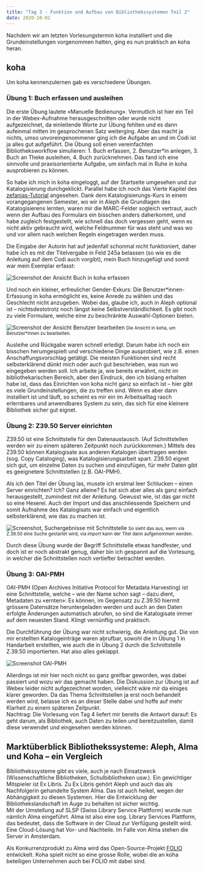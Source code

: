 ```yaml
---
title: "Tag 3 - Funktion und Aufbau von Bibliothekssystemen Teil 2"
date: 2020-10-02
---
```


Nachdem wir am letzten Vorlesungstermin koha installiert und die Grundeinstellungen vorgenommen hatten, ging es nun praktisch an koha heran.

## koha
Um koha kennenzulernen gab es verschiedene Übungen.


### Übung 1: Buch erfassen und ausleihen
Die erste Übung lautete «Manuelle Bedienung». Vermutlich ist hier ein Teil in der Webex-Aufnahme herausgeschnitten oder wurde nicht aufgezeichnet, da einleitende Worte zur Übung fehlten und es dann aufeinmal mitten im gesprochenen Satz weiterging. Aber das macht ja nichts, umso unvoreingenommener ging ich die Aufgabe an und im Codi ist ja alles gut aufgeführt. Die Übung soll einen vereinfachten Bibliotheksworkflow simulieren: 1. Buch erfassen, 2. Benutzer\*in anlegen, 3. Buch an Theke ausleihen, 4. Buch zurücknehmen. Das fand ich eine sinnvolle und praxisorientierte Aufgabe, um einfach mal in Ruhe in koha ausprobieren zu können.

So habe ich mich in koha eingeloggt, auf der Startseite umgesehen und zur Katalogisierung durchgeklickt. Parallel habe ich noch das Vierte Kapitel des [zefanjas-Tutorial](https://zefanjas.de/teil-4-katalogisierung-wie-man-koha-installiert-und-fuer-schulen-einrichtet/) angesehen. Dank dem Katalogisierungs-Kurs in einem vorangegangenen Semester, wo wir in Aleph die Grundlagen des Katalogisierens lernten, waren mir die MARC-Felder sogleich vertraut, auch wenn der Aufbau des Formulars ein bisschen anders daherkommt, und habe zugleich festgestellt, wie schnell das doch vergessen geht, wenn es nicht aktiv gebraucht wird, welche Feldnummer für was steht und was wo und vor allem nach welchen Regeln eingetragen werden muss.

Die Eingabe der Autorin hat auf jedenfall schonmal nicht funktioniert, daher habe ich es mit der Titelvergabe in Feld 245a belassen (so wie es die Anleitung auf dem Codi auch vorgibt), mein Buch hinzugefügt und somit war mein Exemplar erfasst: 

![Screenshot der Ansicht Buch in koha erfassen](https://pad.gwdg.de/uploads/upload_fc961c7e1ba52549a1943c2791e6f614.png)


Und noch ein kleiner, erfreulicher Gender-Exkurs: Die Benutzer\*innen-Erfassung in koha ermöglicht es, keine Anrede zu wählen und das Geschlecht nicht anzugeben. Wobei das, glaube ich, auch in Aleph optional ist – nichtsdestotrotz noch längst keine Selbstverständlichkeit. Es gibt noch zu viele Formulare, welche eine zu beschränkte Auswahl-Optionen bieten.

![Screenshot der Ansicht Benutzer bearbeiten](https://pad.gwdg.de/uploads/upload_88ab855773ef1b785714fb6439658827.png)
<small> Die Ansicht in koha, um Benutzer*innen zu bearbeiten.</small>

Ausleihe und Rückgabe waren schnell erledigt. Darum habe ich noch ein bisschen herumgespielt und verschiedene Dinge ausprobiert, wie z.B. einen Anschaffungsvorschlag getätigt. Die meisten Funktionen sind recht selbsterklärend dünkt mich oder auch gut beschrieben, was nun wo eingegeben werden soll. Ich arbeite ja, wie bereits erwähnt, nicht im bibliothekarischen Bereich, aber den Eindruck, den ich bislang erhalten habe ist, dass das Einrichten von koha nicht ganz so einfach ist – hier gibt es viele Grundeinstellungen, die zu treffen sind. Wenn es aber dann installiert ist und läuft, so scheint es mir ein im Arbeitsalltag rasch erlernbares und anwendbares System zu sein, das sich für eine kleinere Bibliothek sicher gut eignet.


### Übung 2: Z39.50 Server einrichten
Z39.50 ist eine Schnittstelle für den Datenaustausch. (Auf Schnittstellen werden wir zu einem späteren Zeitpunkt noch zurückkommen.) Mittels des Z39.50 können Katalogisate aus anderen Katalogen übertragen werden (sog. Copy Cataloging), was Katalogisierungsarbeit spart. Z39.50 eignet sich gut, um einzelne Daten zu suchen und einzufügen, für mehr Daten gibt es geeignetere Schnittstellen (z.B. OAI-PMH).

Als ich den Titel der Übung las, musste ich erstmal leer Schlucken – einen Server einrichten? Ich? Ganz alleine? Es hat sich aber alles als ganz einfach herausgestellt, zumindest mit der Anleitung. Gewusst wie, ist das gar nicht so eine Hexerei. Auch der Import und das anschliessende Speichern und somit Aufnahme des Katalogisats war einfach und eigentlich selbsterklärend, wie das zu machen ist.


![Screenshot, Suchergebnisse mit Schnittstelle ](https://pad.gwdg.de/uploads/upload_225b9cdc6d57e87217f6c4262afae043.png)
<small> So sieht das aus, wenn via Z.39.50 eine Suche gestartet wird, via *import* kann der Titel dann aufgenommen werden.</small>

Durch diese Übung wurde der Begriff Schnittstelle etwas handfester, und doch ist er noch abstrakt genug, daher bin ich gespannt auf die Vorlesung, in welcher die Schnittstellen noch vertiefter betrachtet werden.


### Übung 3: OAI-PMH
OAI-PMH (Open Archives Initiative Protocol for Metadata Harvesting) ist eine Schnittstelle, welche – wie der Name schon sagt – dazu dient, Metadaten zu «ernten»: Es können, im Gegensatz zu Z.39.50 hiermit grössere Datensätze heruntergeladen werden und auch an den Daten erfolgte Änderungen automatisch abrufen, so sind die Katalogisate immer auf dem neuesten Stand. Klingt vernünftig und praktisch.

Die Durchführung der Übung war nicht schwierig, die Anleitung gut. Die von mir erstellten Katalogeinträge waren abrufbar, sowohl die in Übung 1 in Handarbeit erstellten, wie auch die in Übung 2 durch die Schnittstelle Z.39.50 importierten. Hat also alles geklappt.


![Screenshot OAI-PMH](https://pad.gwdg.de/uploads/upload_b2c0b59cc6539ff2d3bc6969a35a0f72.png)


Allerdings ist mir hier noch nicht so ganz greifbar geworden, was dabei passiert und wozu wir das gemacht haben. Die Diskussion zur Übung ist auf Webex leider nicht aufgezeichnet worden, vielleicht wäre mir da einiges klarer geworden. Da das Thema Schnittstellen ja erst noch behandelt werden wird, belasse ich es an dieser Stelle dabei und hoffe auf mehr Klarheit zu einem späteren Zeitpunkt.   
Nachtrag: Die Vorlesung von Tag 4 liefert mir bereits die Antwort darauf: Es geht darum, als Bibliothek, auch Daten zu teilen und bereitzustellen, damit diese verwendet und eingesehen werden können. 


## Marktüberblick Bibliothekssysteme: Aleph, Alma und Koha – ein Vergleich
Bibliothekssysteme gibt es viele, auch je nach Einsatzweck (Wissenschaftliche Bibliotheken, Schulbibliotheken usw.). Ein gewichtiger Mitspieler ist Ex Libris. Zu Ex Libris gehört Aleph und auch das als Nachfolgerin gehandelte System Alma. Das ist auch heikel, wegen der Abhängigkeit zu diesen Systemen. Hier die Entwicklung der Bibliothekslandschaft im Auge zu behalten ist sicher wichtig.   
Mit der Umstellung auf SLSP (Swiss Library Service Plattform) wurde nun nämlich Alma eingeführt. Alma ist also eine sog. Library Services Plattform, das bedeutet, dass die Software in der Cloud zur Verfügung gestellt wird. Eine Cloud-Lösung hat Vor- und Nachteile. Im Falle von Alma stehen die Server in Amsterdam.

Als Konkurrenzprodukt zu Alma wird das Open-Source-Projekt [FOLIO](https://www.folio.org/) entwickelt. Koha spielt nicht so eine grosse Rolle, wobei die an koha beteiligen Unternehmen auch bei FOLIO mit dabei sind.



